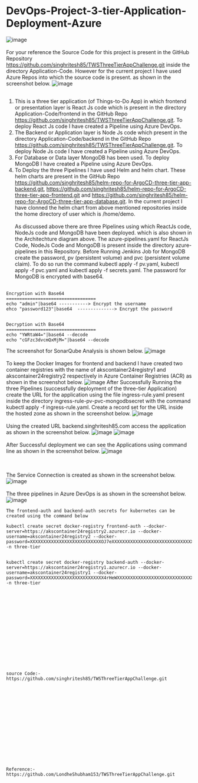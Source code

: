 # DevOps-Project-3-tier-Application-Deployment-Azure
![image](https://github.com/singhritesh85/DevOps-Project-3-tier-Application-Deployment-Azure/assets/56765895/30cd84e7-2b82-4535-97ca-da92c69857a7)
<br><br/>
For your reference the Source Code for this project is present in the GitHub Repository https://github.com/singhritesh85/TWSThreeTierAppChallenge.git inside the directory Application-Code. However for the current project I have used Azure Repos into which the source code is present. as shown in the screenshot below.
![image](https://github.com/singhritesh85/DevOps-Project-3-tier-Application-Deployment-Azure/assets/56765895/b29c701e-5e26-4b90-a00a-20efb7fd27cc)
<br><br/>
1. This is a three tier application (of Things-to-Do App) in which frontend or presentation layer is React Js code which is present in the directory Application-Code/frontend in the GitHub Repo https://github.com/singhritesh85/TWSThreeTierAppChallenge.git. To deploy React Js code I have created a Pipeline using Azure DevOps.
2. The Backend or Application layer is Node Js code which present in the directory Application-Code/backend in the GitHub Repo https://github.com/singhritesh85/TWSThreeTierAppChallenge.git. To deploy Node Js code I have created a Pipeline using Azure DevOps.
3. For Database or Data layer MongoDB has been used. To deploy MongoDB I have created a Pipeline using Azure DevOps.
4. To Deploy the three Pipelines I have used Helm and helm chart. These helm charts are present in the GitHub Repo https://github.com/singhritesh85/helm-repo-for-ArgoCD-three-tier-app-backend.git, https://github.com/singhritesh85/helm-repo-for-ArgoCD-three-tier-app-frontend.git and https://github.com/singhritesh85/helm-repo-for-ArgoCD-three-tier-app-database.git. In the current project I have clonned the helm chart from above mentioned repositories inside the home directory of user which is /home/demo.
<br><br/>
As discussed above there are three Pipelines using which ReactJs code, NodeJs code and MongoDB have been deployed. which is also shown in the Architechture diagram above. The azure-pipelines.yaml for ReactJs Code, NodeJs Code and MongoDB is present inside the directory azure-pipelines in this Repository. Before Running Jenkins Job for MongoDB create the password, pv (persistent volume) and pvc (persistent volume claim). To do so run the command kubectl apply -f pv.yaml, kubectl apply -f pvc.yaml and kubectl apply -f secrets.yaml. The password for MongoDB is encrypted with base64. 
<br><br/>
```
Encryption with Base64
==================================
echo "admin"|base64 -----------> Encrypt the username
ehco "password123"|base64  --------------> Encrypt the password


Decryption with Base64
==================================
echo "YWRtaW4="|base64 --decode
echo "cGFzc3dvcmQxMjM="|base64 --decode
```
The screenshot for SonarQube Analysis is shown below.
![image](https://github.com/singhritesh85/DevOps-Project-3-tier-Application-Deployment-Azure/assets/56765895/9cf0fac3-abe0-4a56-bf83-1362a388b77d)
<br><br/>
To keep the Docker Images for frontend and backend I have created two container registries with the name of akscontainer24registry1 and akscontainer24registry2 respectively in Azure Container Registries (ACR) as shown in the screenshot below.
![image](https://github.com/singhritesh85/DevOps-Project-3-tier-Application-Deployment-Azure/assets/56765895/49135f2f-9899-4b14-bd46-824585464fd6)
After Successfully Running the three Pipelines (successfully deployment of the three-tier Application) create the URL for the application using the file ingress-rule.yaml present inside the directory ingress-rule-pv-pvc-mongodbsecret with the command kubectl apply -f ingress-rule.yaml. Create a record set for the URL inside the hosted zone as shown in the screenshot below.
![image](https://github.com/singhritesh85/DevOps-Project-3-tier-Application-Deployment-Azure/assets/56765895/9141b2ad-04af-4c60-9105-ef82bd9ff43c)
<br><br/>
Using the created URL backend.singhritesh85.com access the application as shown in the screenshot below.
![image](https://github.com/singhritesh85/DevOps-Project-3-tier-Application-Deployment-Azure/assets/56765895/2aed864f-436d-4f03-9ef0-44174a26735a)
![image](https://github.com/singhritesh85/DevOps-Project-3-tier-Application-Deployment-Azure/assets/56765895/37cb06ce-5869-4f2b-9eda-2db58257001f)
<br><br/>
After Successful deployment we can see the Applications using command line as shown in the screenshot below.
![image](https://github.com/singhritesh85/DevOps-Project-3-tier-Application-Deployment-Azure/assets/56765895/478fb3f9-6f1d-4219-b142-ebac1639f2e8)

<br><br/>
The Service Connection is created as shown in the screenshot below.
![image](https://github.com/singhritesh85/DevOps-Project-3-tier-Application-Deployment-Azure/assets/56765895/16f4759f-2ab2-4b55-8a36-9f3d024550ca)
<br><br/>
The three pipelines in Azure DevOps is as shown in the screenshot below.
![image](https://github.com/singhritesh85/DevOps-Project-3-tier-Application-Deployment-Azure/assets/56765895/92ac0566-5b4d-4007-9d7a-49b27dbafaba)
```
The frontend-auth and backend-auth secrets for kubernetes can be created using the command below

kubectl create secret docker-registry frontend-auth --docker-server=https://akscontainer24registry2.azurecr.io --docker-username=akscontainer24registry2 --docker-password=XXXXXXXXXXXXXXXXXXXXXXXXXXXOJ7eXXXXXXXXXXXXXXXXXXXXXXXXXXXXXXXXXXXFyh6 -n three-tier


kubectl create secret docker-registry backend-auth --docker-server=https://akscontainer24registry1.azurecr.io --docker-username=akscontainer24registry1 --docker-password=XXXXXXXXXXXXXXXXXXXXXXXXXXXX4rHeWXXXXXXXXXXXXXXXXXXXXXXXXXXXXXXXXX1skn -n three-tier
```
<br><br/>
<br><br/>
<br><br/>
<br><br/>
<br><br/>
<br><br/>
```
source Code:-  https://github.com/singhritesh85/TWSThreeTierAppChallenge.git
```
<br><br/>
<br><br/>
<br><br/>
<br><br/>
<br><br/>
<br><br/>
```
Reference:-   https://github.com/LondheShubham153/TWSThreeTierAppChallenge.git
```
